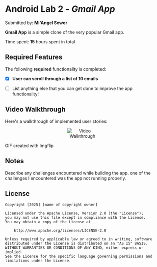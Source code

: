 # Android Lab 2 - *Gmail App*

Submitted by: **Mi'Angel Sewer**

**Gmail App** is a simple clone of the very popular Gmail app.

Time spent: **15** hours spent in total

## Required Features

The following **required** functionality is completed:

- [X] **User can scroll through a list of 10 emails**


* [ ] List anything else that you can get done to improve the app functionality!

## Video Walkthrough

Here's a walkthrough of implemented user stories:
<p align="center">
  <img src="https://i.imgflip.com/a598vr.gif" alt="Video Walkthrough" style="max-width:100; height:auto;" />
</p>

GIF created with Imgflip 

## Notes

Describe any challenges encountered while building the app.
one of the challenges I encountered was the app not running properly.

## License

    Copyright [2025] [name of copyright owner]

    Licensed under the Apache License, Version 2.0 (the "License");
    you may not use this file except in compliance with the License.
    You may obtain a copy of the License at

        http://www.apache.org/licenses/LICENSE-2.0

    Unless required by applicable law or agreed to in writing, software
    distributed under the License is distributed on an "AS IS" BASIS,
    WITHOUT WARRANTIES OR CONDITIONS OF ANY KIND, either express or implied.
    See the License for the specific language governing permissions and
    limitations under the License.
